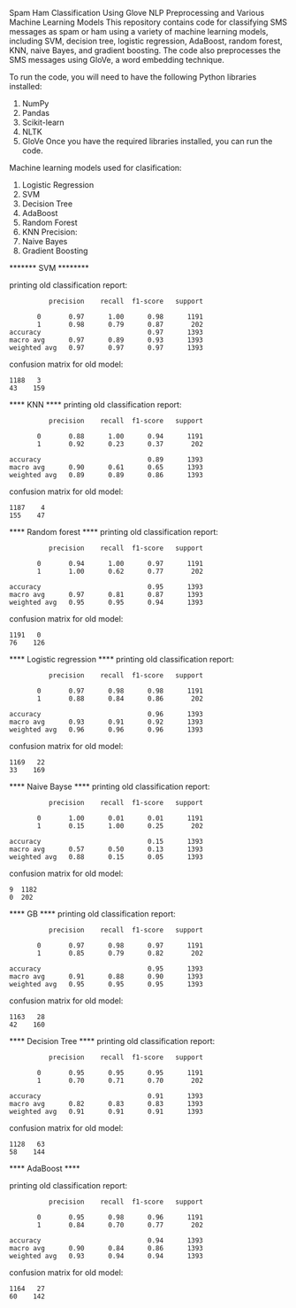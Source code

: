 Spam Ham Classification Using Glove NLP Preprocessing and Various Machine Learning Models
This repository contains code for classifying SMS messages as spam or ham using a variety of machine learning models, including SVM, decision tree, logistic regression, AdaBoost, random forest, KNN, naive Bayes, and gradient boosting. The code also preprocesses the SMS messages using GloVe, a word embedding technique.

To run the code, you will need to have the following Python libraries installed:
1. NumPy
2. Pandas
3. Scikit-learn
4. NLTK
5. GloVe
Once you have the required libraries installed, you can run the code.

Machine learning models used for clasification: 
1. Logistic Regression
2. SVM
3. Decision Tree	
4. AdaBoost	
5. Random Forest	
6. KNN	Precision: 
7. Naive Bayes	
8. Gradient Boosting   


******* SVM ********

printing old classification report: 

              precision    recall  f1-score   support

           0       0.97      1.00      0.98      1191
           1       0.98      0.79      0.87       202
    accuracy                           0.97      1393
    macro avg      0.97      0.89      0.93      1393
    weighted avg   0.97      0.97      0.97      1393


confusion matrix for old model: 

    1188   3
    43    159


**** KNN ****
printing old classification report: 

              precision    recall  f1-score   support

           0       0.88      1.00      0.94      1191
           1       0.92      0.23      0.37       202

    accuracy                           0.89      1393
    macro avg      0.90      0.61      0.65      1393
    weighted avg   0.89      0.89      0.86      1393


confusion matrix for old model: 

    1187    4
    155    47



**** Random forest ****
printing old classification report: 

              precision    recall  f1-score   support

           0       0.94      1.00      0.97      1191
           1       1.00      0.62      0.77       202

    accuracy                           0.95      1393
    macro avg      0.97      0.81      0.87      1393
    weighted avg   0.95      0.95      0.94      1393


confusion matrix for old model: 

    1191   0
    76    126



**** Logistic regression ****
printing old classification report: 

              precision    recall  f1-score   support

           0       0.97      0.98      0.98      1191
           1       0.88      0.84      0.86       202

    accuracy                           0.96      1393
    macro avg      0.93      0.91      0.92      1393
    weighted avg   0.96      0.96      0.96      1393


confusion matrix for old model: 

    1169   22
    33    169




**** Naive Bayse ****
printing old classification report: 

              precision    recall  f1-score   support

           0       1.00      0.01      0.01      1191
           1       0.15      1.00      0.25       202

    accuracy                           0.15      1393
    macro avg      0.57      0.50      0.13      1393
    weighted avg   0.88      0.15      0.05      1393


confusion matrix for old model: 

    9  1182
    0  202



**** GB ****
printing old classification report: 

              precision    recall  f1-score   support

           0       0.97      0.98      0.97      1191
           1       0.85      0.79      0.82       202

    accuracy                           0.95      1393
    macro avg      0.91      0.88      0.90      1393
    weighted avg   0.95      0.95      0.95      1393


confusion matrix for old model: 

    1163   28
    42    160



**** Decision Tree ****
printing old classification report: 

              precision    recall  f1-score   support

           0       0.95      0.95      0.95      1191
           1       0.70      0.71      0.70       202

    accuracy                           0.91      1393
    macro avg      0.82      0.83      0.83      1393
    weighted avg   0.91      0.91      0.91      1393


confusion matrix for old model: 

    1128   63
    58    144




**** AdaBoost ****

printing old classification report: 

              precision    recall  f1-score   support

           0       0.95      0.98      0.96      1191
           1       0.84      0.70      0.77       202

    accuracy                           0.94      1393
    macro avg      0.90      0.84      0.86      1393
    weighted avg   0.93      0.94      0.94      1393


confusion matrix for old model: 

    1164   27
    60    142





